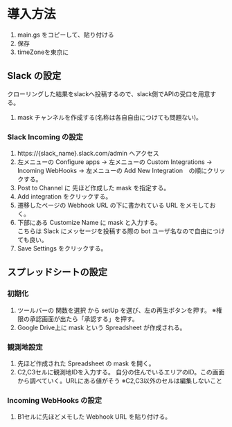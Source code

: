 # 導入方法

1. main.gs をコピーして、貼り付ける
2. 保存
3. timeZoneを東京に



## Slack の設定  

クローリングした結果をslackへ投稿するので、slack側でAPIの受口を用意する。  
1. mask チャンネルを作成する(名称は各自自由につけても問題ない)。  

### Slack Incoming の設定

1. https://{slack_name}.slack.com/admin へアクセス  
2. 左メニューの Configure apps -> 左メニューの Custom Integrations
 -> Incoming WebHooks -> 左メニューの Add New Integration　の順にクリックする。
3. Post to Channel に 先ほど作成した mask を指定する。  
4. Add integration をクリックする。  
5. 遷移したページの Webhook URL の下に書かれている URL をメモしておく。
6. 下部にある Customize Name に mask と入力する。  
こちらは Slack にメッセージを投稿する際の bot ユーザ名なので自由につけても良い。  
7. Save Settings をクリックする。  
  

## スプレッドシートの設定  
### 初期化  

1. ツールバーの 関数を選択 から setUp を選び、左の再生ボタンを押す。
※権限の承認画面が出たら「承認する」を押す。
2. Google Drive上に mask という Spreadsheet が作成される。

### 観測地設定  

1. 先ほど作成された Spreadsheet の mask を開く。
2. C2,C3セルに観測地IDを入力する。
自分の住んでいるエリアのID。この画面から調べていく。URLにある値がそう
※C2,C3以外のセルは編集しないこと

### Incoming WebHooks の設定

1. B1セルに先ほどメモした Webhook URL を貼り付ける。  